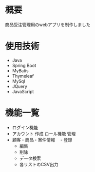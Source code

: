 # 概要
商品受注管理用のwebアプリを制作しました

# 使用技術
- Java
- Spring Boot
- MyBatis
- Thymeleaf
- MySql
- JQuery
- JavaScript

# 機能一覧
- ログイン機能
- アカウント
  作成
  ロール機能
  管理
- 顧客・商品・案件情報
　- 登録
  - 編集
  - 削除
  - データ検索
  - 各リストのCSV出力
